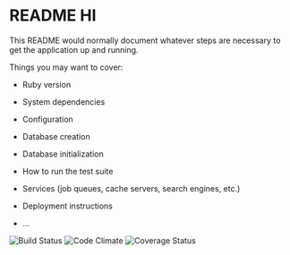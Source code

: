 # README HI

This README would normally document whatever steps are necessary to get the
application up and running.

Things you may want to cover:

* Ruby version

* System dependencies

* Configuration

* Database creation

* Database initialization

* How to run the test suite

* Services (job queues, cache servers, search engines, etc.)

* Deployment instructions

* ...

![Build Status](https://codeship.com/projects/05fb73f0-7484-0135-cdd9-5adc5c5e3db7/status?branch=master)
![Code Climate](https://codeclimate.com/github/Jose-N/under_review.png)
![Coverage Status](https://coveralls.io/repos/Jose-N/under_review/badge.png)


